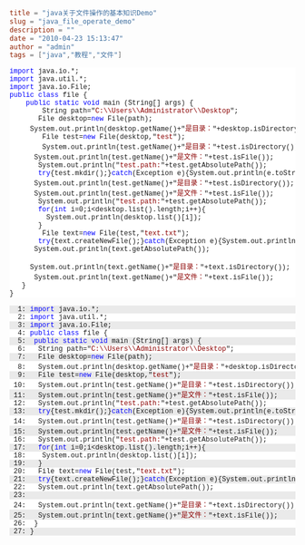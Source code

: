 ```toml
title = "java关于文件操作的基本知识Demo"
slug = "java_file_operate_demo"
description = ""
date = "2010-04-23 15:13:47"
author = "admin"
tags = ["java","教程","文件"]
```

<pre><pre style="background-color: #ffffff; margin: 0em; width: 100%; font-family: consolas,&#39;Courier New&#39;,courier,monospace; font-size: 12px"><span style="color: #0000ff">import</span> java.io.*;</pre><pre style="background-color: #ffffff; margin: 0em; width: 100%; font-family: consolas,&#39;Courier New&#39;,courier,monospace; font-size: 12px"><span style="color: #0000ff">import</span> java.util.*;</pre><pre style="background-color: #ffffff; margin: 0em; width: 100%; font-family: consolas,&#39;Courier New&#39;,courier,monospace; font-size: 12px"><span style="color: #0000ff">import</span> java.io.File;</pre><pre style="background-color: #ffffff; margin: 0em; width: 100%; font-family: consolas,&#39;Courier New&#39;,courier,monospace; font-size: 12px"></pre><pre style="background-color: #ffffff; margin: 0em; width: 100%; font-family: consolas,&#39;Courier New&#39;,courier,monospace; font-size: 12px"><span style="color: #0000ff">public</span> <span style="color: #0000ff">class</span> file {</pre><pre style="background-color: #ffffff; margin: 0em; width: 100%; font-family: consolas,&#39;Courier New&#39;,courier,monospace; font-size: 12px">	<span style="color: #0000ff">public</span> <span style="color: #0000ff">static</span> <span style="color: #0000ff">void</span> main (String[] args) {</pre><pre style="background-color: #ffffff; margin: 0em; width: 100%; font-family: consolas,&#39;Courier New&#39;,courier,monospace; font-size: 12px">		String path=&quot;<span style="color: #8b0000">C:\\Users\\Administrator\\Desktop</span>&quot;;</pre><pre style="background-color: #ffffff; margin: 0em; width: 100%; font-family: consolas,&#39;Courier New&#39;,courier,monospace; font-size: 12px">		File desktop=<span style="color: #0000ff">new</span> File(path);</pre><pre style="background-color: #ffffff; margin: 0em; width: 100%; font-family: consolas,&#39;Courier New&#39;,courier,monospace; font-size: 12px">		System.out.println(desktop.getName()+&quot;<span style="color: #8b0000">是目录：</span>&quot;+desktop.isDirectory());</pre><pre style="background-color: #ffffff; margin: 0em; width: 100%; font-family: consolas,&#39;Courier New&#39;,courier,monospace; font-size: 12px">		File test=<span style="color: #0000ff">new</span> File(desktop,&quot;<span style="color: #8b0000">test</span>&quot;);</pre><pre style="background-color: #ffffff; margin: 0em; width: 100%; font-family: consolas,&#39;Courier New&#39;,courier,monospace; font-size: 12px">		System.out.println(test.getName()+&quot;<span style="color: #8b0000">是目录：</span>&quot;+test.isDirectory());</pre><pre style="background-color: #ffffff; margin: 0em; width: 100%; font-family: consolas,&#39;Courier New&#39;,courier,monospace; font-size: 12px">		System.out.println(test.getName()+&quot;<span style="color: #8b0000">是文件：</span>&quot;+test.isFile());</pre><pre style="background-color: #ffffff; margin: 0em; width: 100%; font-family: consolas,&#39;Courier New&#39;,courier,monospace; font-size: 12px">		System.out.println(&quot;<span style="color: #8b0000">test.path:</span>&quot;+test.getAbsolutePath());</pre><pre style="background-color: #ffffff; margin: 0em; width: 100%; font-family: consolas,&#39;Courier New&#39;,courier,monospace; font-size: 12px">		<span style="color: #0000ff">try</span>{test.mkdir();}<span style="color: #0000ff">catch</span>(Exception e){System.out.println(e.toString());}</pre><pre style="background-color: #ffffff; margin: 0em; width: 100%; font-family: consolas,&#39;Courier New&#39;,courier,monospace; font-size: 12px">		System.out.println(test.getName()+&quot;<span style="color: #8b0000">是目录：</span>&quot;+test.isDirectory());</pre><pre style="background-color: #ffffff; margin: 0em; width: 100%; font-family: consolas,&#39;Courier New&#39;,courier,monospace; font-size: 12px">		System.out.println(test.getName()+&quot;<span style="color: #8b0000">是文件：</span>&quot;+test.isFile());</pre><pre style="background-color: #ffffff; margin: 0em; width: 100%; font-family: consolas,&#39;Courier New&#39;,courier,monospace; font-size: 12px">		System.out.println(&quot;<span style="color: #8b0000">test.path:</span>&quot;+test.getAbsolutePath());</pre><pre style="background-color: #ffffff; margin: 0em; width: 100%; font-family: consolas,&#39;Courier New&#39;,courier,monospace; font-size: 12px">		<span style="color: #0000ff">for</span>(<span style="color: #0000ff">int</span> i=0;i&lt;desktop.list().length;i++){</pre><pre style="background-color: #ffffff; margin: 0em; width: 100%; font-family: consolas,&#39;Courier New&#39;,courier,monospace; font-size: 12px">			System.out.println(desktop.list()[i]);</pre><pre style="background-color: #ffffff; margin: 0em; width: 100%; font-family: consolas,&#39;Courier New&#39;,courier,monospace; font-size: 12px">		}</pre><pre style="background-color: #ffffff; margin: 0em; width: 100%; font-family: consolas,&#39;Courier New&#39;,courier,monospace; font-size: 12px">		File text=<span style="color: #0000ff">new</span> File(test,&quot;<span style="color: #8b0000">text.txt</span>&quot;);</pre><pre style="background-color: #ffffff; margin: 0em; width: 100%; font-family: consolas,&#39;Courier New&#39;,courier,monospace; font-size: 12px">		<span style="color: #0000ff">try</span>{text.createNewFile();}<span style="color: #0000ff">catch</span>(Exception e){System.out.println(e.toString());}</pre><pre style="background-color: #ffffff; margin: 0em; width: 100%; font-family: consolas,&#39;Courier New&#39;,courier,monospace; font-size: 12px">		System.out.println(text.getAbsolutePath());</pre><pre style="background-color: #ffffff; margin: 0em; width: 100%; font-family: consolas,&#39;Courier New&#39;,courier,monospace; font-size: 12px">		</pre><pre style="background-color: #ffffff; margin: 0em; width: 100%; font-family: consolas,&#39;Courier New&#39;,courier,monospace; font-size: 12px">		System.out.println(text.getName()+&quot;<span style="color: #8b0000">是目录：</span>&quot;+text.isDirectory());</pre><pre style="background-color: #ffffff; margin: 0em; width: 100%; font-family: consolas,&#39;Courier New&#39;,courier,monospace; font-size: 12px">		System.out.println(text.getName()+&quot;<span style="color: #8b0000">是文件：</span>&quot;+text.isFile());</pre><pre style="background-color: #ffffff; margin: 0em; width: 100%; font-family: consolas,&#39;Courier New&#39;,courier,monospace; font-size: 12px">	}</pre><pre style="background-color: #ffffff; margin: 0em; width: 100%; font-family: consolas,&#39;Courier New&#39;,courier,monospace; font-size: 12px">}</pre></pre>


<!--more-->

<pre><pre style="background-color: #eaeaea; margin: 0em; width: 100%; font-family: consolas,&#39;Courier New&#39;,courier,monospace; font-size: 12px">  1: <span style="color: #0000ff">import</span> java.io.*;</pre><pre style="background-color: #ffffff; margin: 0em; width: 100%; font-family: consolas,&#39;Courier New&#39;,courier,monospace; font-size: 12px">  2: <span style="color: #0000ff">import</span> java.util.*;</pre><pre style="background-color: #eaeaea; margin: 0em; width: 100%; font-family: consolas,&#39;Courier New&#39;,courier,monospace; font-size: 12px">  3: <span style="color: #0000ff">import</span> java.io.File;</pre><pre style="background-color: #ffffff; margin: 0em; width: 100%; font-family: consolas,&#39;Courier New&#39;,courier,monospace; font-size: 12px">  4: <span style="color: #0000ff">public</span> <span style="color: #0000ff">class</span> file {</pre><pre style="background-color: #eaeaea; margin: 0em; width: 100%; font-family: consolas,&#39;Courier New&#39;,courier,monospace; font-size: 12px">  5:  <span style="color: #0000ff">public</span> <span style="color: #0000ff">static</span> <span style="color: #0000ff">void</span> main (String[] args) {</pre><pre style="background-color: #ffffff; margin: 0em; width: 100%; font-family: consolas,&#39;Courier New&#39;,courier,monospace; font-size: 12px">  6:   String path=&quot;<span style="color: #8b0000">C:\\Users\\Administrator\\Desktop</span>&quot;;</pre><pre style="background-color: #eaeaea; margin: 0em; width: 100%; font-family: consolas,&#39;Courier New&#39;,courier,monospace; font-size: 12px">  7:   File desktop=<span style="color: #0000ff">new</span> File(path);</pre><pre style="background-color: #ffffff; margin: 0em; width: 100%; font-family: consolas,&#39;Courier New&#39;,courier,monospace; font-size: 12px">  8:   System.out.println(desktop.getName()+&quot;<span style="color: #8b0000">是目录：</span>&quot;+desktop.isDirectory());</pre><pre style="background-color: #eaeaea; margin: 0em; width: 100%; font-family: consolas,&#39;Courier New&#39;,courier,monospace; font-size: 12px">  9:   File test=<span style="color: #0000ff">new</span> File(desktop,&quot;<span style="color: #8b0000">test</span>&quot;);</pre><pre style="background-color: #ffffff; margin: 0em; width: 100%; font-family: consolas,&#39;Courier New&#39;,courier,monospace; font-size: 12px"> 10:   System.out.println(test.getName()+&quot;<span style="color: #8b0000">是目录：</span>&quot;+test.isDirectory());</pre><pre style="background-color: #eaeaea; margin: 0em; width: 100%; font-family: consolas,&#39;Courier New&#39;,courier,monospace; font-size: 12px"> 11:   System.out.println(test.getName()+&quot;<span style="color: #8b0000">是文件：</span>&quot;+test.isFile());</pre><pre style="background-color: #ffffff; margin: 0em; width: 100%; font-family: consolas,&#39;Courier New&#39;,courier,monospace; font-size: 12px"> 12:   System.out.println(&quot;<span style="color: #8b0000">test.path:</span>&quot;+test.getAbsolutePath());</pre><pre style="background-color: #eaeaea; margin: 0em; width: 100%; font-family: consolas,&#39;Courier New&#39;,courier,monospace; font-size: 12px"> 13:   <span style="color: #0000ff">try</span>{test.mkdir();}<span style="color: #0000ff">catch</span>(Exception e){System.out.println(e.toString());}</pre><pre style="background-color: #ffffff; margin: 0em; width: 100%; font-family: consolas,&#39;Courier New&#39;,courier,monospace; font-size: 12px"> 14:   System.out.println(test.getName()+&quot;<span style="color: #8b0000">是目录：</span>&quot;+test.isDirectory());</pre><pre style="background-color: #eaeaea; margin: 0em; width: 100%; font-family: consolas,&#39;Courier New&#39;,courier,monospace; font-size: 12px"> 15:   System.out.println(test.getName()+&quot;<span style="color: #8b0000">是文件：</span>&quot;+test.isFile());</pre><pre style="background-color: #ffffff; margin: 0em; width: 100%; font-family: consolas,&#39;Courier New&#39;,courier,monospace; font-size: 12px"> 16:   System.out.println(&quot;<span style="color: #8b0000">test.path:</span>&quot;+test.getAbsolutePath());</pre><pre style="background-color: #eaeaea; margin: 0em; width: 100%; font-family: consolas,&#39;Courier New&#39;,courier,monospace; font-size: 12px"> 17:   <span style="color: #0000ff">for</span>(<span style="color: #0000ff">int</span> i=0;i&lt;desktop.list().length;i++){</pre><pre style="background-color: #ffffff; margin: 0em; width: 100%; font-family: consolas,&#39;Courier New&#39;,courier,monospace; font-size: 12px"> 18:    System.out.println(desktop.list()[i]);</pre><pre style="background-color: #eaeaea; margin: 0em; width: 100%; font-family: consolas,&#39;Courier New&#39;,courier,monospace; font-size: 12px"> 19:   }</pre><pre style="background-color: #ffffff; margin: 0em; width: 100%; font-family: consolas,&#39;Courier New&#39;,courier,monospace; font-size: 12px"> 20:   File text=<span style="color: #0000ff">new</span> File(test,&quot;<span style="color: #8b0000">text.txt</span>&quot;);</pre><pre style="background-color: #eaeaea; margin: 0em; width: 100%; font-family: consolas,&#39;Courier New&#39;,courier,monospace; font-size: 12px"> 21:   <span style="color: #0000ff">try</span>{text.createNewFile();}<span style="color: #0000ff">catch</span>(Exception e){System.out.println(e.toString());}</pre><pre style="background-color: #ffffff; margin: 0em; width: 100%; font-family: consolas,&#39;Courier New&#39;,courier,monospace; font-size: 12px"> 22:   System.out.println(text.getAbsolutePath());</pre><pre style="background-color: #eaeaea; margin: 0em; width: 100%; font-family: consolas,&#39;Courier New&#39;,courier,monospace; font-size: 12px"> 23:   </pre><pre style="background-color: #ffffff; margin: 0em; width: 100%; font-family: consolas,&#39;Courier New&#39;,courier,monospace; font-size: 12px"> 24:   System.out.println(text.getName()+&quot;<span style="color: #8b0000">是目录：</span>&quot;+text.isDirectory());</pre><pre style="background-color: #eaeaea; margin: 0em; width: 100%; font-family: consolas,&#39;Courier New&#39;,courier,monospace; font-size: 12px"> 25:   System.out.println(text.getName()+&quot;<span style="color: #8b0000">是文件：</span>&quot;+text.isFile());</pre><pre style="background-color: #ffffff; margin: 0em; width: 100%; font-family: consolas,&#39;Courier New&#39;,courier,monospace; font-size: 12px"> 26:  }</pre><pre style="background-color: #eaeaea; margin: 0em; width: 100%; font-family: consolas,&#39;Courier New&#39;,courier,monospace; font-size: 12px"> 27: }</pre></pre>
